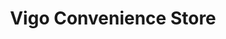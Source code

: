 ---
title: "Vigo Convenience Store"
url: /chester-le-street/vigo-convenience-store/
shop: Lebensmittel
---